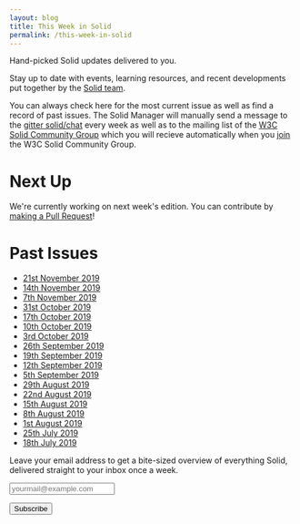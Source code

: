 ```yaml
---
layout: blog
title: This Week in Solid
permalink: /this-week-in-solid
---
```


Hand-picked Solid updates delivered to you.

Stay up to date with events, learning resources, and recent developments put together by the [Solid team]({{site.baseUrl}}/team). 

You can always check here for the most current issue as well as find a record of past issues. The Solid Manager will manually send a message to the [gitter solid/chat](https://gitter.im/solid/chat) every week as well as to the mailing list of the [W3C Solid Community Group](https://www.w3.org/community/solid/) which you will recieve automatically when you [join](https://www.w3.org/community/solid/) the W3C Solid Community Group. 

# Next Up

We're currently working on next week's edition. You can contribute by [making a Pull Request](https://github.com/solid/solidproject.org/edit/master/_posts/this-week-in-solid/next.md)!

# Past Issues

* [21st November 2019]({{site.baseUrl}}/this-week-in-solid/2019-11-21)
* [14th November 2019]({{site.baseUrl}}/this-week-in-solid/2019-11-14)
* [7th November 2019]({{site.baseUrl}}/this-week-in-solid/2019-11-07)
* [31st October 2019]({{site.baseUrl}}/this-week-in-solid/2019-10-31)
* [17th October 2019]({{site.baseUrl}}/this-week-in-solid/2019-10-17)
* [10th October 2019]({{site.baseUrl}}/this-week-in-solid/2019-10-10)
* [3rd October 2019]({{site.baseUrl}}/this-week-in-solid/2019-10-03)
* [26th September 2019]({{site.baseUrl}}/this-week-in-solid/2019-09-26)
* [19th September 2019]({{site.baseUrl}}/this-week-in-solid/2019-09-19)
* [12th September 2019]({{site.baseUrl}}/this-week-in-solid/2019-09-12)
* [5th September 2019]({{site.baseUrl}}/this-week-in-solid/2019-09-05)
* [29th August 2019]({{site.baseUrl}}/this-week-in-solid/2019-08-29)
* [22nd August 2019]({{site.baseUrl}}/this-week-in-solid/2019-08-22)
* [15th August 2019]({{site.baseUrl}}/this-week-in-solid/2019-08-15)
* [8th August 2019]({{site.baseUrl}}/this-week-in-solid/2019-08-08)
* [1st August 2019]({{site.baseUrl}}/this-week-in-solid/2019-08-01)
* [25th July 2019]({{site.baseUrl}}/this-week-in-solid/2019-07-25)
* [18th July 2019]({{site.baseUrl}}/this-week-in-solid/2019-07-18)

 <form
      action="https://tinyletter.com/ThisWeekInSolid"
      class="newsletter-form"
      method="post"
      target="popupwindow"
      onsubmit="window.open('https://tinyletter.com/ThisWeekInSolid', 'popupwindow', 'scrollbars=yes,width=800,height=600');return true"
    >
      <p>
        <label for="tlemail">
          Leave your email address to get a bite-sized overview of everything Solid, delivered straight to your inbox once a week.
        </label>
      </p>
      <p>
        <input type="email" name="email" placeholder="yourmail@example.com" id="tlemail"/>
      </p>
      <input type="hidden" value="1" name="embed"/>
      <input type="submit" value="Subscribe" />
    </form>
